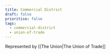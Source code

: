 ```yaml
---
title: Commercial District
draft: false
prioritise: false
tags:
  - commercial-district
  - union-of-trade
---
```


Represented by [[The Union|The Union of Trade]]
